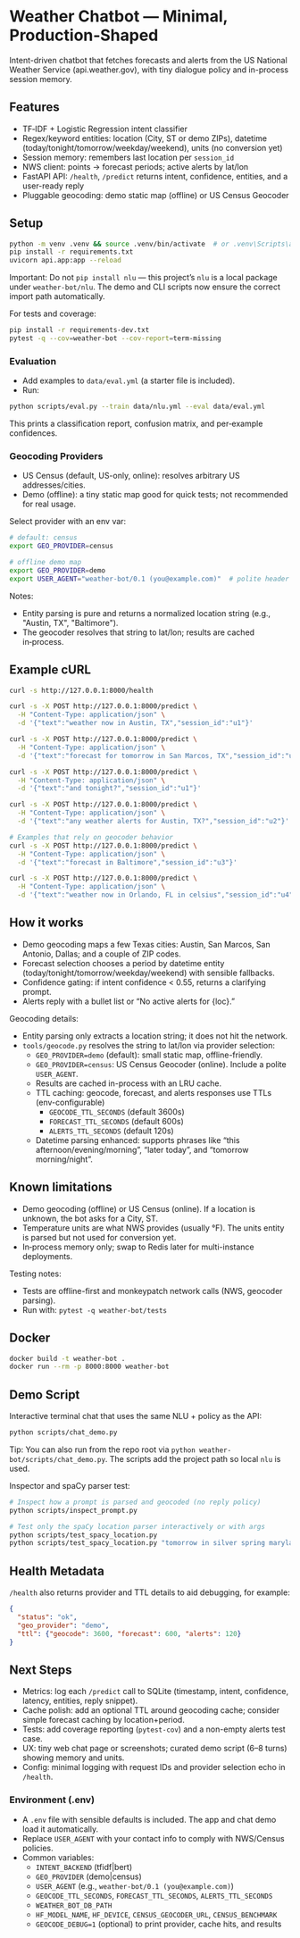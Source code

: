 # Weather Chatbot — Minimal, Production‑Shaped

Intent-driven chatbot that fetches forecasts and alerts from the US National Weather Service (api.weather.gov), with tiny dialogue policy and in-process session memory.

## Features
- TF‑IDF + Logistic Regression intent classifier
- Regex/keyword entities: location (City, ST or demo ZIPs), datetime (today/tonight/tomorrow/weekday/weekend), units (no conversion yet)
- Session memory: remembers last location per `session_id`
- NWS client: points → forecast periods; active alerts by lat/lon
- FastAPI API: `/health`, `/predict` returns intent, confidence, entities, and a user-ready reply
- Pluggable geocoding: demo static map (offline) or US Census Geocoder

## Setup
```bash
python -m venv .venv && source .venv/bin/activate  # or .venv\Scripts\activate on Windows
pip install -r requirements.txt
uvicorn api.app:app --reload
```

Important: Do not `pip install nlu` — this project’s `nlu` is a local package under `weather-bot/nlu`. The demo and CLI scripts now ensure the correct import path automatically.

For tests and coverage:
```bash
pip install -r requirements-dev.txt
pytest -q --cov=weather-bot --cov-report=term-missing
```

### Evaluation
- Add examples to `data/eval.yml` (a starter file is included).
- Run:
```bash
python scripts/eval.py --train data/nlu.yml --eval data/eval.yml
```
This prints a classification report, confusion matrix, and per‑example confidences.

### Geocoding Providers
- US Census (default, US-only, online): resolves arbitrary US addresses/cities.
- Demo (offline): a tiny static map good for quick tests; not recommended for real usage.

Select provider with an env var:
```bash
# default: census
export GEO_PROVIDER=census

# offline demo map
export GEO_PROVIDER=demo
export USER_AGENT="weather-bot/0.1 (you@example.com)"  # polite header
```

Notes:
- Entity parsing is pure and returns a normalized location string (e.g., "Austin, TX", "Baltimore").
- The geocoder resolves that string to lat/lon; results are cached in‑process.

## Example cURL
```bash
curl -s http://127.0.0.1:8000/health

curl -s -X POST http://127.0.0.1:8000/predict \
  -H "Content-Type: application/json" \
  -d '{"text":"weather now in Austin, TX","session_id":"u1"}'

curl -s -X POST http://127.0.0.1:8000/predict \
  -H "Content-Type: application/json" \
  -d '{"text":"forecast for tomorrow in San Marcos, TX","session_id":"u1"}'

curl -s -X POST http://127.0.0.1:8000/predict \
  -H "Content-Type: application/json" \
  -d '{"text":"and tonight?","session_id":"u1"}'

curl -s -X POST http://127.0.0.1:8000/predict \
  -H "Content-Type: application/json" \
  -d '{"text":"any weather alerts for Austin, TX?","session_id":"u2"}'

# Examples that rely on geocoder behavior
curl -s -X POST http://127.0.0.1:8000/predict \
  -H "Content-Type: application/json" \
  -d '{"text":"forecast in Baltimore","session_id":"u3"}'

curl -s -X POST http://127.0.0.1:8000/predict \
  -H "Content-Type: application/json" \
  -d '{"text":"weather now in Orlando, FL in celsius","session_id":"u4"}'
```

## How it works
- Demo geocoding maps a few Texas cities: Austin, San Marcos, San Antonio, Dallas; and a couple of ZIP codes.
- Forecast selection chooses a period by datetime entity (today/tonight/tomorrow/weekday/weekend) with sensible fallbacks.
- Confidence gating: if intent confidence < 0.55, returns a clarifying prompt.
- Alerts reply with a bullet list or “No active alerts for {loc}.”

Geocoding details:
- Entity parsing only extracts a location string; it does not hit the network.
- `tools/geocode.py` resolves the string to lat/lon via provider selection:
  - `GEO_PROVIDER=demo` (default): small static map, offline-friendly.
  - `GEO_PROVIDER=census`: US Census Geocoder (online). Include a polite `USER_AGENT`.
  - Results are cached in-process with an LRU cache.
  - TTL caching: geocode, forecast, and alerts responses use TTLs (env-configurable)
    - `GEOCODE_TTL_SECONDS` (default 3600s)
    - `FORECAST_TTL_SECONDS` (default 600s)
    - `ALERTS_TTL_SECONDS` (default 120s)
  - Datetime parsing enhanced: supports phrases like “this afternoon/evening/morning”, “later today”, and “tomorrow morning/night”.

## Known limitations
- Demo geocoding (offline) or US Census (online). If a location is unknown, the bot asks for a City, ST.
- Temperature units are what NWS provides (usually °F). The units entity is parsed but not used for conversion yet.
- In‑process memory only; swap to Redis later for multi-instance deployments.

Testing notes:
- Tests are offline-first and monkeypatch network calls (NWS, geocoder parsing).
- Run with: `pytest -q weather-bot/tests`

## Docker
```bash
docker build -t weather-bot .
docker run --rm -p 8000:8000 weather-bot
```

## Demo Script
Interactive terminal chat that uses the same NLU + policy as the API:
```bash
python scripts/chat_demo.py
```
Tip: You can also run from the repo root via `python weather-bot/scripts/chat_demo.py`. The scripts add the project path so local `nlu` is used.

Inspector and spaCy parser test:
```bash
# Inspect how a prompt is parsed and geocoded (no reply policy)
python scripts/inspect_prompt.py

# Test only the spaCy location parser interactively or with args
python scripts/test_spacy_location.py
python scripts/test_spacy_location.py "tomorrow in silver spring maryland" "forecast for new york"
```

## Health Metadata
`/health` also returns provider and TTL details to aid debugging, for example:
```json
{
  "status": "ok",
  "geo_provider": "demo",
  "ttl": {"geocode": 3600, "forecast": 600, "alerts": 120}
}
```

## Next Steps
- Metrics: log each `/predict` call to SQLite (timestamp, intent, confidence, latency, entities, reply snippet).
- Cache polish: add an optional TTL around geocoding cache; consider simple forecast caching by location+period.
- Tests: add coverage reporting (`pytest-cov`) and a non-empty alerts test case.
- UX: tiny web chat page or screenshots; curated demo script (6–8 turns) showing memory and units.
- Config: minimal logging with request IDs and provider selection echo in `/health`.
### Environment (.env)
- A `.env` file with sensible defaults is included. The app and chat demo load it automatically.
- Replace `USER_AGENT` with your contact info to comply with NWS/Census policies.
- Common variables:
  - `INTENT_BACKEND` (tfidf|bert)
  - `GEO_PROVIDER` (demo|census)
  - `USER_AGENT` (e.g., `weather-bot/0.1 (you@example.com)`)
  - `GEOCODE_TTL_SECONDS`, `FORECAST_TTL_SECONDS`, `ALERTS_TTL_SECONDS`
  - `WEATHER_BOT_DB_PATH`
  - `HF_MODEL_NAME`, `HF_DEVICE`, `CENSUS_GEOCODER_URL`, `CENSUS_BENCHMARK`
  - `GEOCODE_DEBUG=1` (optional) to print provider, cache hits, and results
